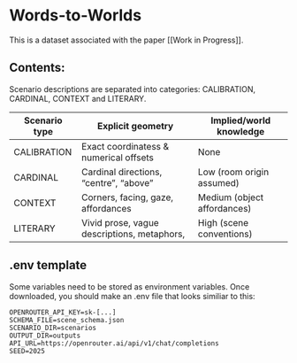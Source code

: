 # Words-to-Worlds 
This is a dataset associated with the paper [[Work in Progress]].

## Contents:
Scenario descriptions are separated into categories: CALIBRATION, CARDINAL, CONTEXT and LITERARY.

| Scenario type     | Explicit geometry                      | Implied/world knowledge     |
| ----------------- | -------------------------------------- | --------------------------- |
| CALIBRATION       | Exact coordinatess & numerical offsets                 | None                        |
| CARDINAL            | Cardinal directions, “centre”, “above” | Low (room origin assumed)   |
| CONTEXT | Corners, facing, gaze, affordances                  | Medium (object affordances) |
| LITERARY          | Vivid prose, vague descriptions, metaphors,                      | High (scene conventions)    |


## .env template
Some variables need to be stored as environment variables. Once downloaded, you should make an .env file that looks similiar to this:
```
OPENROUTER_API_KEY=sk-[...]
SCHEMA_FILE=scene_schema.json
SCENARIO_DIR=scenarios
OUTPUT_DIR=outputs
API_URL=https://openrouter.ai/api/v1/chat/completions
SEED=2025
```
